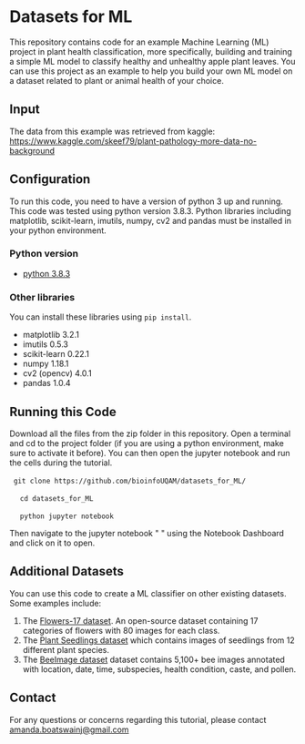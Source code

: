 # Datasets for ML
This repository contains code for an example Machine Learning (ML) project in plant health classification, more specifically, building and training a simple ML model to classify healthy and unhealthy apple plant leaves. You can use this project as an example to help you build your own ML model on a dataset related to plant or animal health of your choice. 

## Input
The data from this example was retrieved from kaggle: https://www.kaggle.com/skeef79/plant-pathology-more-data-no-background

## Configuration
To run this code, you need to have a version of python 3 up and running. This code was tested using python version 3.8.3. Python libraries including matplotlib, scikit-learn, imutils, numpy, cv2 and pandas must be installed in your python environment. 

### Python version
* [python 3.8.3](https://www.python.org/downloads/release/python-383/)

### Other libraries 
You can install these libraries using  `pip install`. 
* matplotlib 3.2.1
* imutils 0.5.3
* scikit-learn 0.22.1
* numpy 1.18.1
* cv2 (opencv) 4.0.1
* pandas 1.0.4

## Running this Code
Download all the files from the zip folder in this repository. Open a terminal and cd to the project folder (if you are using a python environment, make sure to activate it before). You can then open the jupyter notebook and run the cells during the tutorial. 

` ` ` git clone https://github.com/bioinfoUQAM/datasets_for_ML/ ` ` ` 

` ` `  cd datasets_for_ML  ` ` ` 
  
` ` `  python jupyter notebook  ` ` ` 
 
Then navigate to the jupyter notebook "               " using the Notebook Dashboard and click on it to open. 

## Additional Datasets
You can use this code to create a ML classifier on other existing datasets. Some examples include: 
1. The [Flowers-17 dataset](http://www.robots.ox.ac.uk/~vgg/data/flowers/17/). An open-source dataset containing 17 categories of flowers with 80 images for each class. 
2. The [Plant Seedlings dataset](https://www.kaggle.com/c/plant-seedlings-classification/data) which contains images of seedlings from 12 different plant species.
3. The [BeeImage dataset](https://www.kaggle.com/jenny18/honey-bee-annotated-images) dataset contains 5,100+ bee images annotated with location, date, time, subspecies, health condition, caste, and pollen.

## Contact
For any questions or concerns regarding this tutorial, please contact amanda.boatswainj@gmail.com
